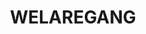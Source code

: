 ---
lastmod: '2025-04-06T06:05:20+00:00'
latitude: -36.01137124
layout: suburb
longitude: 147.9646879
postcode: '2642'
state: NSW
title: WELAREGANG
url: /nsw/welaregang/
---
